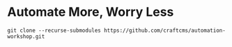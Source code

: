 # Automate More, Worry Less

```shell
git clone --recurse-submodules https://github.com/craftcms/automation-workshop.git
```
